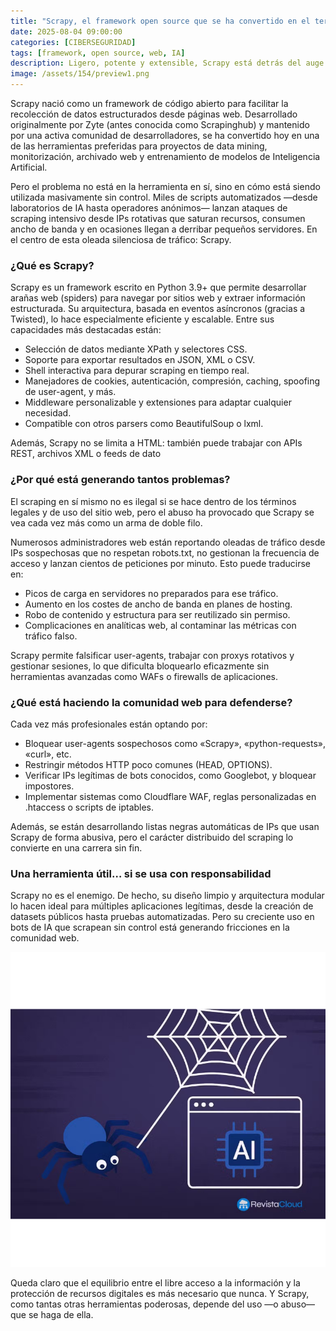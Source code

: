 ```yaml
---
title: "Scrapy, el framework open source que se ha convertido en el terror silencioso de millones de sitios web"
date: 2025-08-04 09:00:00 
categories: [CIBERSEGURIDAD]
tags: [framework, open source, web, IA]
description: Ligero, potente y extensible, Scrapy está detrás del auge del scraping automatizado que amenaza el tráfico y la estabilidad de servidores web en todo el mundo
image: /assets/154/preview1.png
---
```


Scrapy nació como un framework de código abierto para facilitar la recolección de datos estructurados desde páginas web. Desarrollado originalmente por Zyte (antes conocida como Scrapinghub) y mantenido por una activa comunidad de desarrolladores, se ha convertido hoy en una de las herramientas preferidas para proyectos de data mining, monitorización, archivado web y entrenamiento de modelos de Inteligencia Artificial.

Pero el problema no está en la herramienta en sí, sino en cómo está siendo utilizada masivamente sin control. Miles de scripts automatizados —desde laboratorios de IA hasta operadores anónimos— lanzan ataques de scraping intensivo desde IPs rotativas que saturan recursos, consumen ancho de banda y en ocasiones llegan a derribar pequeños servidores. En el centro de esta oleada silenciosa de tráfico: Scrapy.

### ¿Qué es Scrapy?

Scrapy es un framework escrito en Python 3.9+ que permite desarrollar arañas web (spiders) para navegar por sitios web y extraer información estructurada. Su arquitectura, basada en eventos asíncronos (gracias a Twisted), lo hace especialmente eficiente y escalable. Entre sus capacidades más destacadas están:

- Selección de datos mediante XPath y selectores CSS.
- Soporte para exportar resultados en JSON, XML o CSV.
- Shell interactiva para depurar scraping en tiempo real.
- Manejadores de cookies, autenticación, compresión, caching, spoofing de user-agent, y más.
- Middleware personalizable y extensiones para adaptar cualquier necesidad.
- Compatible con otros parsers como BeautifulSoup o lxml.

Además, Scrapy no se limita a HTML: también puede trabajar con APIs REST, archivos XML o feeds de dato

### ¿Por qué está generando tantos problemas?

El scraping en sí mismo no es ilegal si se hace dentro de los términos legales y de uso del sitio web, pero el abuso ha provocado que Scrapy se vea cada vez más como un arma de doble filo.

Numerosos administradores web están reportando oleadas de tráfico desde IPs sospechosas que no respetan robots.txt, no gestionan la frecuencia de acceso y lanzan cientos de peticiones por minuto. Esto puede traducirse en:

- Picos de carga en servidores no preparados para ese tráfico.
- Aumento en los costes de ancho de banda en planes de hosting.
- Robo de contenido y estructura para ser reutilizado sin permiso.
- Complicaciones en analíticas web, al contaminar las métricas con tráfico falso.

Scrapy permite falsificar user-agents, trabajar con proxys rotativos y gestionar sesiones, lo que dificulta bloquearlo eficazmente sin herramientas avanzadas como WAFs o firewalls de aplicaciones.

### ¿Qué está haciendo la comunidad web para defenderse?

Cada vez más profesionales están optando por:

- Bloquear user-agents sospechosos como «Scrapy», «python-requests», «curl», etc.
- Restringir métodos HTTP poco comunes (HEAD, OPTIONS).
- Verificar IPs legítimas de bots conocidos, como Googlebot, y bloquear impostores.
- Implementar sistemas como Cloudflare WAF, reglas personalizadas en .htaccess o scripts de iptables.

Además, se están desarrollando listas negras automáticas de IPs que usan Scrapy de forma abusiva, pero el carácter distribuido del scraping lo convierte en una carrera sin fin.

### Una herramienta útil… si se usa con responsabilidad

Scrapy no es el enemigo. De hecho, su diseño limpio y arquitectura modular lo hacen ideal para múltiples aplicaciones legítimas, desde la creación de datasets públicos hasta pruebas automatizadas. Pero su creciente uso en bots de IA que scrapean sin control está generando fricciones en la comunidad web.

![Imagen 01](/assets/154/154-01.png)

Queda claro que el equilibrio entre el libre acceso a la información y la protección de recursos digitales es más necesario que nunca. Y Scrapy, como tantas otras herramientas poderosas, depende del uso —o abuso— que se haga de ella.
